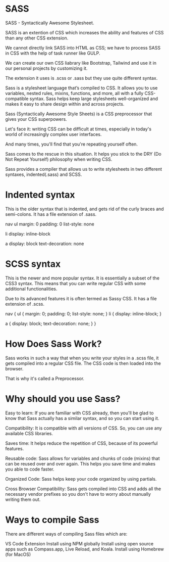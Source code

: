 <h1> SASS </h1>

SASS - Syntactically Awesome Stylesheet.<br>

SASS is an extention of CSS which increases the ability and features of CSS than any other CSS extension.<br>

We cannot directly link SASS into HTML as CSS; we have to process SASS in CSS with the help of task runner like GULP.<br>

We can create our own CSS liabrary like Bootstrap, Tailwind and use it in our personal projects by customizing it.<br>

The extension it uses is .scss or .sass but they use quite different syntax.<br>

Sass is a stylesheet language that’s compiled to CSS. It allows you to use variables, nested rules, mixins, functions, and more, all with a fully CSS-compatible syntax. Sass helps keep large stylesheets well-organized and makes it easy to share design within and across projects.<br>

Sass (Syntactically Awesome Style Sheets) is a CSS preprocessor that gives your CSS superpowers.</br>

Let's face it: writing CSS can be difficult at times, especially in today's world of increasingly complex user interfaces.</br>

And many times, you'll find that you're repeating yourself often.</br>

Sass comes to the rescue in this situation. It helps you stick to the DRY (Do Not Repeat Yourself) philosophy when writing CSS.</br>

Sass provides a compiler that allows us to write stylesheets in two different syntaxes, indented(.sass) and SCSS.</br>

<h1> Indented syntax </h1>

This is the older syntax that is indented, and gets rid of the curly braces and semi-colons. It has a file extension of .sass.

nav
  ul
    margin: 0
    padding: 0
    list-style: none

  li
    display: inline-block

  a
    display: block
    text-decoration: none

<h1> SCSS syntax </h1>

This is the newer and more popular syntax. It is essentially a subset of the CSS3 syntax. This means that you can write regular CSS with some additional functionalities.

Due to its advanced features it is often termed as Sassy CSS. It has a file extension of .scss.

nav {
  ul {
    margin: 0;
    padding: 0;
    list-style: none;
  }
  li {
    display: inline-block;
  }

  a {
    display: block;
    text-decoration: none;
  }
}

<h1> How Does Sass Work? </h1>

Sass works in such a way that when you write your styles in a .scss file, it gets compiled into a regular CSS file. The CSS code is then loaded into the browser.

That is why it's called a Preprocessor.

<h1> Why should you use Sass? </h1>

Easy to learn: If you are familiar with CSS already, then you'll be glad to know that Sass actually has a similar syntax, and so you can start using it. 

Compatibility: It is compatible with all versions of CSS. So, you can use any available CSS libraries.

Saves time: It helps reduce the repetition of CSS, because of its powerful features.

Reusable code: Sass allows for variables and chunks of code (mixins) that can be reused over and over again. This helps you save time and makes you able to code faster.

Organized Code: Sass helps keep your code organized by using partials.

Cross Browser Compatibility: Sass gets compiled into CSS and adds all the necessary vendor prefixes so you don't have to worry about manually writing them out.


<h1> Ways to compile Sass </h1>

There are different ways of compiling Sass files which are:

VS Code Extension
Install using NPM globally
Install using open source apps such as Compass.app, Live Reload, and Koala.
Install using Homebrew (for MacOS)
